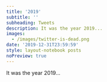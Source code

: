 ```yaml
---
title: '2019'
subtitle: ''
subheading: Tweets
description: It was the year 2019...
images:
  - /images/twitter-is-dead.png
date: '2019-12-31T23:59:59'
style: layout-notebook posts
noPreview: true
---
```

It was the year 2019...
